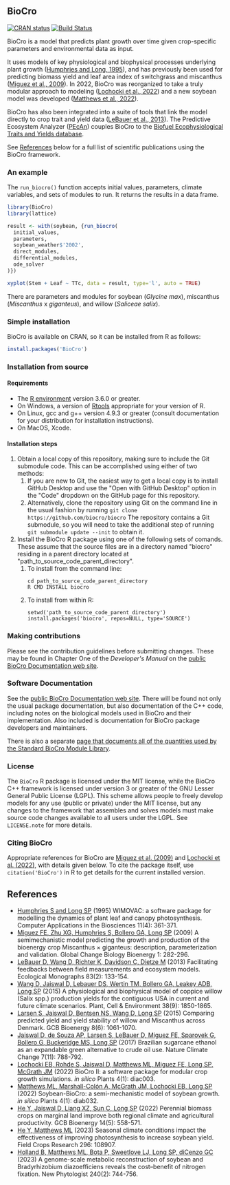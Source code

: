 ## BioCro

<!-- badges: start -->
[![CRAN status](https://www.r-pkg.org/badges/version/BioCro)](https://CRAN.R-project.org/package=BioCro)
[![Build Status](https://github.com/biocro/biocro/workflows/R-CMD-check/badge.svg)](https://github.com/biocro/biocro/actions?query=workflow%3AR-CMD-check)
<!-- badges: end -->

BioCro is a model that predicts plant growth over time given crop-specific
parameters and environmental data as input.

It uses models of key physiological and biophysical processes underlying plant
growth ([Humphries and Long, 1995]), and has previously been used for predicting
biomass yield and leaf area index of switchgrass and miscanthus
([Miguez et al., 2009]). In 2022, BioCro was reorganized to take a truly modular
approach to modeling ([Lochocki et al., 2022]) and a new soybean model was
developed ([Matthews et al., 2022]).

BioCro has also been integrated into a suite of tools that link the model
directly to crop trait and yield data ([LeBauer et al., 2013]). The Predictive
Ecosystem Analyzer ([PEcAn](https://github.com/PecanProject/pecan)) couples
BioCro to the [Biofuel Ecophysiological Traits and Yields
database](https://github.com/PecanProject/bety).

See [References](#references) below for a full list of scientific publications
using the BioCro framework.

### An example

The `run_biocro()` function accepts initial values, parameters, climate
variables, and sets of modules to run. It returns the results in a data frame.

```r
library(BioCro)
library(lattice)

result <- with(soybean, {run_biocro(
  initial_values,
  parameters,
  soybean_weather$'2002',
  direct_modules,
  differential_modules,
  ode_solver
)})

xyplot(Stem + Leaf ~ TTc, data = result, type='l', auto = TRUE)
```

There are parameters and modules for soybean (_Glycine max_), miscanthus
(_Miscanthus_ x _giganteus_), and willow (_Saliceae salix_).

### Simple installation

BioCro is available on CRAN, so it can be installed from R as follows:

```r
install.packages('BioCro')
```

### Installation from source

#### Requirements

- The [R environment](https://cran.r-project.org/) version 3.6.0 or greater.
- On Windows, a version of
  [Rtools](https://cran.r-project.org/bin/windows/Rtools/) appropriate for your
  version of R.
- On Linux, gcc and g++ version 4.9.3 or greater (consult documentation for your
  distribution for installation instructions).
- On MacOS, Xcode.

#### Installation steps

1. Obtain a local copy of this repository, making sure to include the Git
   submodule code. This can be accomplished using either of two methods:
   1. If you are new to Git, the easiest way to get a local copy is to install
      GitHub Desktop and use the "Open with GitHub Desktop" option in the "Code"
      dropdown on the GitHub page for this repository.
   2. Alternatively, clone the repository using Git on the command
      line in the usual fashion by running
      `git clone https://github.com/biocro/biocro` The repository
      contains a Git submodule, so you will need to take the additional step of
      running `git submodule update --init` to obtain it.
2. Install the BioCro R package using one of the following sets of comands.
   These assume that the source files are in a directory named "biocro" residing
   in a parent directory located at "path_to_source_code_parent_directory".
   1. To install from the command line:
      ```
      cd path_to_source_code_parent_directory
      R CMD INSTALL biocro
      ```
   2. To install from within R:
      ```
      setwd('path_to_source_code_parent_directory')
      install.packages('biocro', repos=NULL, type='SOURCE')
      ```

### Making contributions

Please see the contribution guidelines before submitting changes.
These may be found in Chapter One of the _Developer's Manual_ on the
[public BioCro Documentation web site](https://biocro.github.io).

### Software Documentation

See the [public BioCro Documentation web
site](https://biocro.github.io).  There will be found not only the
usual package documentation, but also documentation of the C++ code,
including notes on the biological models used in BioCro and their
implementation.  Also included is documentation for BioCro package
developers and maintainers.

There is also a separate [page that documents all of the quantities
used by the Standard BioCro Module
Library](https://biocro.github.io/BioCro-documentation/quantity_docs/quantities.html).

### License

The `BioCro` R package is licensed under the MIT license, while the BioCro C++
framework is licensed under version 3 or greater of the GNU Lesser General
Public License (LGPL). This scheme allows people to freely develop models for
any use (public or private) under the MIT license, but any changes to the
framework that assembles and solves models must make source code changes
available to all users under the LGPL. See `LICENSE.note` for more details.

### Citing BioCro

Appropriate references for BioCro are
[Miguez et al. (2009)][Miguez et al., 2009] and
[Lochocki et al. (2022)][Lochocki et al., 2022], with details given below. To
cite the package itself, use `citation('BioCro')` in R to get details for the
current installed version.

## References

- [Humphries S and Long SP][Humphries and Long, 1995] (1995) WIMOVAC: a software package for modelling the dynamics of plant leaf and canopy photosynthesis. Computer Applications in the Biosciences 11(4): 361-371.
- [Miguez FE, Zhu XG, Humphries S, Bollero GA, Long SP][Miguez et al., 2009] (2009) A semimechanistic model predicting the growth and production of the bioenergy crop Miscanthus × giganteus: description, parameterization and validation.  Global Change Biology Bioenergy 1: 282-296.
- [LeBauer D, Wang D, Richter K, Davidson C, Dietze M][LeBauer et al., 2013] (2013) Facilitating feedbacks between field measurements and ecosystem models. Ecological Monographs 83(2): 133-154.
- [Wang D, Jaiswal D, Lebauer DS, Wertin TM, Bollero GA, Leakey ADB, Long SP][Wang et al., 2015] (2015) A physiological and biophysical model of coppice willow (Salix spp.) production yields for the contiguous USA in current and future climate scenarios. Plant, Cell & Environment 38(9): 1850-1865.
- [Larsen S, Jaiswal D, Bentsen NS, Wang D, Long SP][Larsen et al., 2015] (2015) Comparing predicted yield and yield stability of willow and Miscanthus across Denmark. GCB Bioenergy 8(6): 1061-1070.
- [Jaiswal D, de Souza AP, Larsen S, LeBauer D, Miguez FE, Sparovek G, Bollero G, Buckeridge MS, Long SP][Jaiswal et al., 2017] (2017) Brazilian sugarcane ethanol as an expandable green alternative to crude oil use. Nature Climate Change 7(11): 788-792.
- [Lochocki EB, Rohde S, Jaiswal D, Matthews ML, Miguez FE, Long SP, McGrath JM][Lochocki et al., 2022] (2022) BioCro II: a software package for modular crop growth simulations. _in silico_ Plants 4(1): diac003.
- [Matthews ML, Marshall-Colón A, McGrath JM, Lochocki EB, Long SP][Matthews et al., 2022] (2022) Soybean-BioCro: a semi-mechanistic model of soybean growth. _in silico_ Plants 4(1): diab032.
- [He Y, Jaiswal D, Liang XZ, Sun C, Long SP][He et al., 2022] (2022) Perennial biomass crops on marginal land improve both regional climate and agricultural productivity. GCB Bioenergy 14(5): 558-571.
- [He Y, Matthews ML][He & Matthews, 2023] (2023) Seasonal climate conditions impact the effectiveness of improving photosynthesis to increase soybean yield. Field Crops Research 296: 108907.
- [Holland B, Matthews ML, Bota P, Sweetlove LJ, Long SP, diCenzo GC][Holland et al., 2023] (2023) A genome-scale metabolic reconstruction of soybean and Bradyrhizobium diazoefficiens reveals the cost–benefit of nitrogen fixation. New Phytologist 240(2): 744-756.


[Humphries and Long, 1995]:https://doi.org/10.1093/bioinformatics/11.4.361
[Miguez et al., 2009]:https://doi.org/10.1111/j.1757-1707.2009.01019.x
[LeBauer et al., 2013]:https://doi.org/10.1890/12-0137.1
[Wang et al., 2015]:https://doi.org/10.1111/pce.12556
[Larsen et al., 2015]:https://doi.org/10.1111/gcbb.12318
[Jaiswal et al., 2017]:https://doi.org/10.1038/nclimate3410
[Lochocki et al., 2022]:https://doi.org/10.1093/insilicoplants/diac003
[Matthews et al., 2022]:https://doi.org/10.1093/insilicoplants/diab032
[He et al., 2022]:https://doi.org/10.1111/gcbb.12937
[He & Matthews, 2023]:https://doi.org/10.1016/j.fcr.2023.108907
[Holland et al., 2023]:https://doi.org/10.1111/nph.19203

